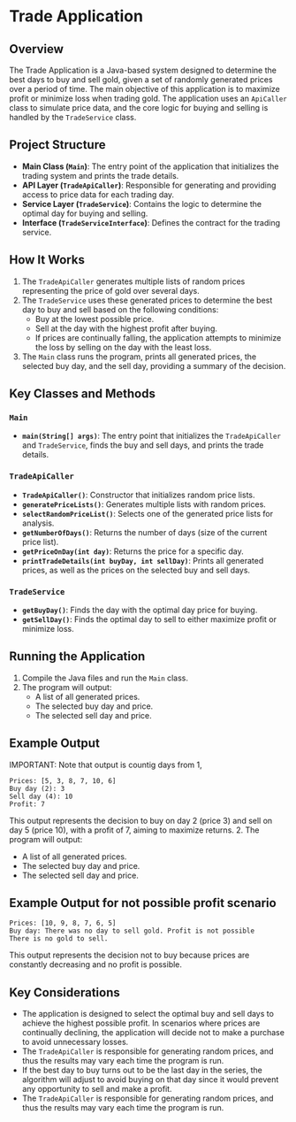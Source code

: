 # Trade Application

## Overview
The Trade Application is a Java-based system designed to determine the best days to buy and sell gold, given a set of randomly generated prices over a period of time. The main objective of this application is to maximize profit or minimize loss when trading gold. The application uses an `ApiCaller` class to simulate price data, and the core logic for buying and selling is handled by the `TradeService` class.

## Project Structure
- **Main Class (`Main`)**: The entry point of the application that initializes the trading system and prints the trade details.
- **API Layer (`TradeApiCaller`)**: Responsible for generating and providing access to price data for each trading day.
- **Service Layer (`TradeService`)**: Contains the logic to determine the optimal day for buying and selling.
- **Interface (`TradeServiceInterface`)**: Defines the contract for the trading service.

## How It Works
1. The `TradeApiCaller` generates multiple lists of random prices representing the price of gold over several days.
2. The `TradeService` uses these generated prices to determine the best day to buy and sell based on the following conditions:
    - Buy at the lowest possible price.
    - Sell at the day with the highest profit after buying.
    - If prices are continually falling, the application attempts to minimize the loss by selling on the day with the least loss.
3. The `Main` class runs the program, prints all generated prices, the selected buy day, and the sell day, providing a summary of the decision.

## Key Classes and Methods
### `Main`
- **`main(String[] args)`**: The entry point that initializes the `TradeApiCaller` and `TradeService`, finds the buy and sell days, and prints the trade details.

### `TradeApiCaller`
- **`TradeApiCaller()`**: Constructor that initializes random price lists.
- **`generatePriceLists()`**: Generates multiple lists with random prices.
- **`selectRandomPriceList()`**: Selects one of the generated price lists for analysis.
- **`getNumberOfDays()`**: Returns the number of days (size of the current price list).
- **`getPriceOnDay(int day)`**: Returns the price for a specific day.
- **`printTradeDetails(int buyDay, int sellDay)`**: Prints all generated prices, as well as the prices on the selected buy and sell days.

### `TradeService`
- **`getBuyDay()`**: Finds the day with the optimal day price for buying.
- **`getSellDay()`**: Finds the optimal day to sell to either maximize profit or minimize loss.

## Running the Application
1. Compile the Java files and run the `Main` class.
2. The program will output:
    - A list of all generated prices.
    - The selected buy day and price.
    - The selected sell day and price.

## Example Output

IMPORTANT: Note that output is countig days from 1,&#x20;

```
Prices: [5, 3, 8, 7, 10, 6]
Buy day (2): 3
Sell day (4): 10
Profit: 7
```

This output represents the decision to buy on day 2 (price 3) and sell on day 5 (price 10), with a profit of 7, aiming to maximize returns. 2. The program will output:

- A list of all generated prices.
- The selected buy day and price.
- The selected sell day and price.

## Example Output for not possible profit scenario

```
Prices: [10, 9, 8, 7, 6, 5]
Buy day: There was no day to sell gold. Profit is not possible
There is no gold to sell.
```

This output represents the decision not to buy because prices are constantly decreasing and no profit is possible.

## Key Considerations

- The application is designed to select the optimal buy and sell days to achieve the highest possible profit. In scenarios where prices are continually declining, the application will decide not to make a purchase to avoid unnecessary losses.
- The `TradeApiCaller` is responsible for generating random prices, and thus the results may vary each time the program is run.
- If the best day to buy turns out to be the last day in the series, the algorithm will adjust to avoid buying on that day since it would prevent any opportunity to sell and make a profit.&#x20;
- The `TradeApiCaller` is responsible for generating random prices, and thus the results may vary each time the program is run.

